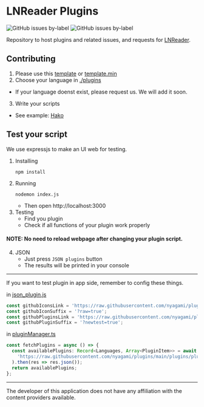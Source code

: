 
# LNReader Plugins

<p>
  <img alt="GitHub issues by-label" src="https://img.shields.io/github/issues/lnreader/lnreader-sources/Source%20Request?color=success&label=source%20requests">
  <img alt="GitHub issues by-label" src="https://img.shields.io/github/issues/lnreader/lnreader-sources/Bug?color=red&label=bugs">
</p>

Repository to host plugins and related issues, and requests for [LNReader](https://github.com/LNReader/lnreader).

## Contributing

1. Please use this [template](./template.js) or [template.min](./template.min.js)
2. Choose your language in [./plugins](./plugins)
+ If your language doenst exist, please request us. We will add it soon.
3. Write your scripts
+ See example: [Hako](./plugins/vietnamese/hako.js)

## Test your script
We use expressjs to make an UI web for testing.
1. Installing
	```
	npm install
	```
2. Running
	```
	nodemon index.js
	```
	+ Then open http://localhost:3000
3. Testing
	+ Find you plugin
	+ Check if all functions of your plugin work properly
#### NOTE: No need to reload webpage after changing your plugin script. 
4. JSON
	+ Just press `JSON plugins` button
	+ The results will be printed in your console
----------

 If you want to test plugin in app side, remember to config these things.

in [json_plugin.js](./scripts/json_plugins.js)
```ts
const githubIconsLink = 'https://raw.githubusercontent.com/nyagami/plugins/main/icons';
const githubIconSuffix = '?raw=true';
const githubPluginsLink = 'https://raw.githubusercontent.com/nyagami/plugins/main/plugins';
const githubPluginSuffix = '?newtest=true';
```

in [pluginManager.ts](https://github.com/nyagami/lnreader/blob/install_sources/src/plugins/pluginManager.ts)
```ts
const fetchPlugins = async () => {
  const availablePlugins: Record<Languages, Array<PluginItem>> = await fetch(
    'https://raw.githubusercontent.com/nyagami/plugins/main/plugins/plugins.min.json?newtest=true',
  ).then(res => res.json());
  return availablePlugins;
};
```

----------
The developer of this application does not have any affiliation with the content providers available.
